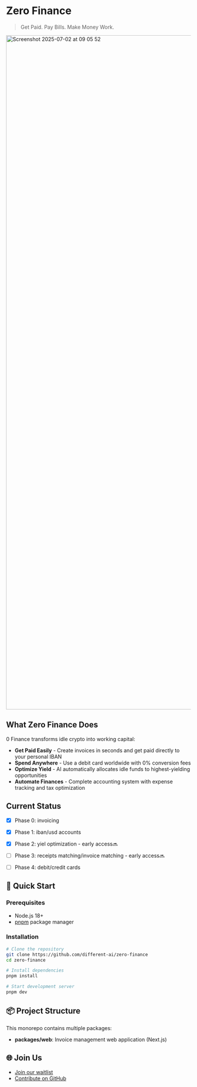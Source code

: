 # Zero Finance

> Get Paid. Pay Bills. Make Money Work.

<img width="1840" alt="Screenshot 2025-07-02 at 09 05 52" src="https://github.com/user-attachments/assets/089c7437-10a8-4588-b6eb-2d660304e300" />

## What Zero Finance Does

0 Finance transforms idle crypto into working capital:

- **Get Paid Easily** - Create invoices in seconds and get paid directly to your personal IBAN
- **Spend Anywhere** - Use a debit card worldwide with 0% conversion fees
- **Optimize Yield** - AI automatically allocates idle funds to highest-yielding opportunities
- **Automate Finances** - Complete accounting system with expense tracking and tax optimization

## Current Status

- [x] Phase 0: invoicing
- [x] Phase 1: iban/usd accounts
- [x] Phase 2: yiel optimization - early access🔜
- [ ] Phase 3: receipts matching/invoice matching - early access🔜
- [ ] Phase 4: debit/credit cards



## 🚀 Quick Start

### Prerequisites
- Node.js 18+
- [pnpm](https://pnpm.io/installation) package manager


### Installation

```bash
# Clone the repository
git clone https://github.com/different-ai/zero-finance
cd zero-finance

# Install dependencies
pnpm install

# Start development server
pnpm dev
```

## 📦 Project Structure

This monorepo contains multiple packages:

- **packages/web**: Invoice management web application (Next.js)



## 🌐 Join Us

- [Join our waitlist](https://0.finance)
- [Contribute on GitHub](https://github.com/different-ai/zero-finance)
